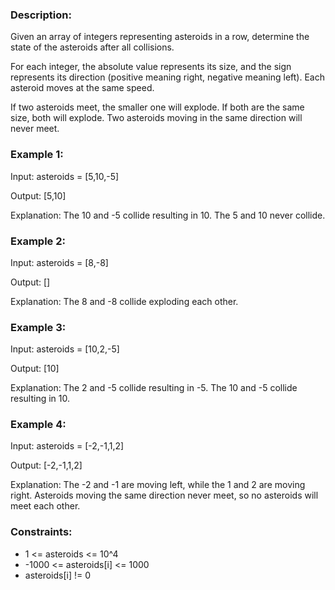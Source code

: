 ### Description:

Given an array of integers representing asteroids in a row, determine the state of the asteroids after all collisions.

For each integer, the absolute value represents its size, and the sign represents its direction (positive meaning right, negative meaning left). Each asteroid moves at the same speed.

If two asteroids meet, the smaller one will explode. If both are the same size, both will explode. Two asteroids moving in the same direction will never meet.



### Example 1:

Input: asteroids = [5,10,-5]

Output: [5,10]

Explanation: The 10 and -5 collide resulting in 10.  The 5 and 10 never collide.

### Example 2:

Input: asteroids = [8,-8]

Output: []

Explanation: The 8 and -8 collide exploding each other.

### Example 3:

Input: asteroids = [10,2,-5]

Output: [10]

Explanation: The 2 and -5 collide resulting in -5. The 10 and -5 collide resulting in 10.

### Example 4:

Input: asteroids = [-2,-1,1,2]

Output: [-2,-1,1,2]

Explanation: The -2 and -1 are moving left, while the 1 and 2 are moving right. Asteroids moving the same direction never meet, so no asteroids will meet each other.
 


### Constraints:

- 1 <= asteroids <= 10^4
- -1000 <= asteroids[i] <= 1000
- asteroids[i] != 0